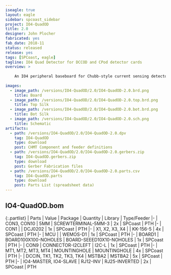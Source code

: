 ```yaml
---
iseagle: true
layout: eagle
sidebar: spcoast_sidebar
project: IO4-QuadOD
title: 2.0
designer: John Plocher
fabricated: yes
fab_date: 2018-11
status: released
release: yes
tags: [SPCoast, eagle]
tagline: IO4 Quad Detector for DCCOD and CPod detector cards
overview: >
    
    An IO4 peripheral baseboard for Chubb-style current sensing detectors.
    
images:
  - image_path: /versions/IO4-QuadOD/2.0/IO4-QuadOD-2.0.brd.png
    title: Board
  - image_path: /versions/IO4-QuadOD/2.0/IO4-QuadOD-2.0.top.brd.png
    title: Top Silk
  - image_path: /versions/IO4-QuadOD/2.0/IO4-QuadOD-2.0.bot.brd.png
    title: Bot Silk
  - image_path: /versions/IO4-QuadOD/2.0/IO4-QuadOD-2.0.sch.png
    title: Schematic
artifacts:
  - path: /versions/IO4-QuadOD/2.0/IO4-QuadOD-2.0.dpv
    tag: IO4-QuadOD
    type: download
    post: CHMT Component and feeder definitions
  - path: /versions/IO4-QuadOD/2.0/IO4-QuadOD-2.0.gerbers.zip
    tag: IO4-QuadOD.gerbers.zip
    type: download
    post: Gerber Fabrication files
  - path: /versions/IO4-QuadOD/2.0/IO4-QuadOD-2.0.parts.csv
    tag: IO4-QuadOD.parts
    type: download
    post: Parts List (spreadsheet data)
---
```


## IO4-QuadOD.bom

{:.partlist}
| Parts | Value | Package | Quantity | Library | Type/Feeder
|-
| CON3, CON10 | 5MM | SCREWTERMINAL-5MM-3 | 2x | SPCoast | PTH
|-
| CON1 |  | DCJ0202 | 1x | SPCoast | PTH
|-
| X1, X2, X3, X4 |  | KK-156-5 | 4x | SPCoast | PTH
|-
| MCU |  | WEMOS-D1 | 1x | SPCoast | PTH
|-
| BOARD1 | BOARD100X100-NOHOLES | BOARD-SEEED10X10-NOHOLES | 1x | SPCoast | PTH
|-
| CON9 | CONNECTOR-I2CLEFT | I2C-L | 1x | SPCoast | PTH
|-
| MT1, MT2, MT3, MT4 | MOUNTINGHOLE | MOUNTINGHOLE | 4x | SPCoast | PTH
|-
| DCCIN, TK1, TK2, TK3, TK4 | MSTBA2 | MSTBA2 | 5x | SPCoast | PTH
|-
| IO4-MASTER, IO4-SLAVE | RJ12-INV | RJ25-INVERTED | 2x | SPCoast | PTH
